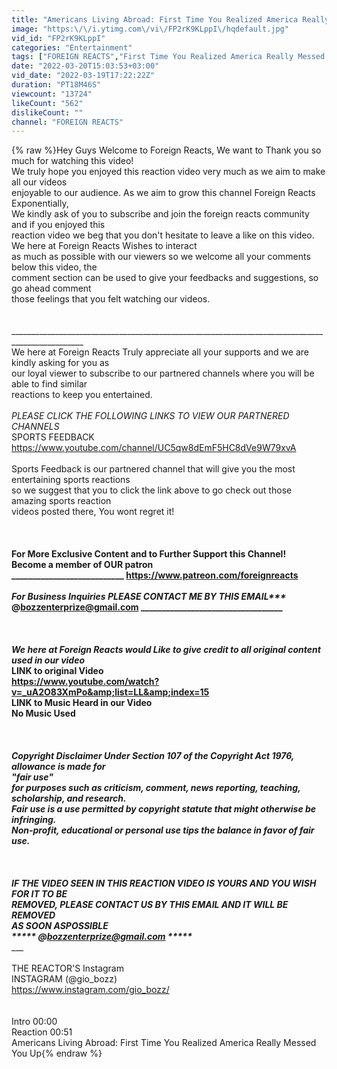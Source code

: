 ```yaml
---
title: "Americans Living Abroad: First Time You Realized America Really Messed You Up || FOREIGN REACTS"
image: "https:\/\/i.ytimg.com\/vi\/FP2rK9KLppI\/hqdefault.jpg"
vid_id: "FP2rK9KLppI"
categories: "Entertainment"
tags: ["FOREIGN REACTS","First Time You Realized America Really Messed You Up","Americans Living Abroad"]
date: "2022-03-20T15:03:53+03:00"
vid_date: "2022-03-19T17:22:22Z"
duration: "PT18M46S"
viewcount: "13724"
likeCount: "562"
dislikeCount: ""
channel: "FOREIGN REACTS"
---
```

{% raw %}Hey Guys Welcome to Foreign Reacts, We want to Thank you so much for watching this video! <br />    We truly hope you enjoyed this reaction video very much as we aim to make all our videos<br />         enjoyable to our audience. As we aim to grow this channel Foreign Reacts Exponentially, <br /> We kindly ask of you to subscribe and join the foreign reacts community and if you enjoyed this<br />                     reaction video we beg that you don't hesitate to leave a like on this video. <br />                                              We here at Foreign Reacts Wishes to interact <br />   as much as possible with our viewers so we welcome all your comments below this video, the<br />   comment section can be used to give your feedbacks and suggestions, so go ahead comment<br />                                             those feelings that you felt watching our videos. <br /><br /><br />________________________________________________________________________________________________    <br /> We here at Foreign Reacts Truly appreciate all your supports and we are kindly asking for you as<br />   our loyal viewer to subscribe to our partnered channels where you will be able to find similar <br />                                                 reactions to keep you entertained.<br /><br />             *PLEASE CLICK THE FOLLOWING LINKS TO VIEW OUR PARTNERED CHANNELS*<br />                                                               SPORTS FEEDBACK     <br />                           <a rel="nofollow" target="blank" href="https://www.youtube.com/channel/UC5qw8dEmF5HC8dVe9W79xvA">https://www.youtube.com/channel/UC5qw8dEmF5HC8dVe9W79xvA</a><br /><br /> Sports Feedback is our partnered channel that will give you the most entertaining sports reactions<br />       so we suggest that you to click the link above to go check out those amazing sports reaction<br />                                                     videos posted there, You wont regret it!<br /><br /><br />________________________________________________________________________________________________<br />                            For More Exclusive Content and to Further Support this Channel! <br />                                                        Become a member of OUR patron <br /> ___________________________ <a rel="nofollow" target="blank" href="https://www.patreon.com/foreignreacts">https://www.patreon.com/foreignreacts</a> ___________________________<br /> <br />*****************For Business Inquiries PLEASE CONTACT ME BY THIS EMAIL******************** <br />_______________________________ @bozzenterprize@gmail.com __________________________________<br /><br /><br /><br />    *We here at Foreign Reacts would Like to give credit to all original content used in our video*    <br />                                                               LINK to original Video                                                                         <br />                        <a rel="nofollow" target="blank" href="https://www.youtube.com/watch?v=_uA2O83XmPo&amp;list=LL&amp;index=15">https://www.youtube.com/watch?v=_uA2O83XmPo&amp;list=LL&amp;index=15</a><br />                                                   LINK to Music Heard in our Video                                                             <br />                                                                     No Music Used<br />_______________________________________________________________________________________________<br /><br /><br />       Copyright Disclaimer Under Section 107 of the Copyright Act 1976, allowance is made for<br />                                                                          *&quot;fair use&quot;*<br /> for purposes such as criticism, comment, news reporting, teaching, scholarship, and research. <br />          Fair use is a use permitted by copyright statute that might otherwise be infringing. <br />                Non-profit, educational or personal use tips the balance in favor of fair use.  <br /><br /><br />________________________________________________________________________________________________<br />        IF THE VIDEO SEEN IN THIS REACTION VIDEO IS YOURS AND YOU WISH FOR IT TO BE <br />                  REMOVED, PLEASE CONTACT US BY THIS EMAIL AND IT WILL BE REMOVED<br />                                                    ****AS SOON ASPOSSIBLE****<br />                                           ***** @bozzenterprize@gmail.com *****<br />________________________________________________________________________________________________<br /><br />                                                           THE REACTOR'S Instagram <br />                                                             INSTAGRAM (@gio_bozz) <br />                                                <a rel="nofollow" target="blank" href="https://www.instagram.com/gio_bozz/">https://www.instagram.com/gio_bozz/</a><br /><br /><br />Intro 00:00<br />Reaction 00:51<br />Americans Living Abroad: First Time You Realized America Really Messed You Up{% endraw %}
